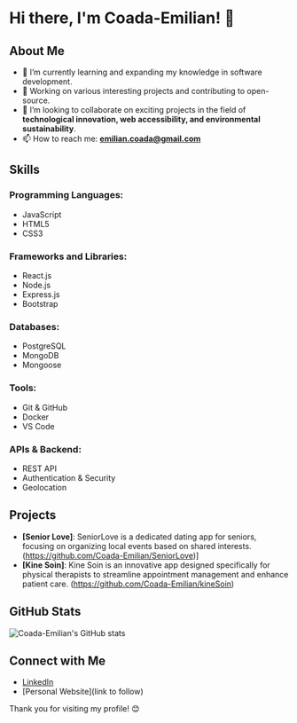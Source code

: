 # Hi there, I'm Coada-Emilian! 👋

## About Me

- 🌱 I’m currently learning and expanding my knowledge in software development.
- 💼 Working on various interesting projects and contributing to open-source.
- 👯 I’m looking to collaborate on exciting projects in the field of **technological innovation, web accessibility, and environmental sustainability**.
- 📫 How to reach me: **emilian.coada@gmail.com**

## Skills

### **Programming Languages**:
- JavaScript  
- HTML5  
- CSS3  

### **Frameworks and Libraries**:
- React.js  
- Node.js  
- Express.js  
- Bootstrap  

### **Databases**:
- PostgreSQL  
- MongoDB  
- Mongoose  

### **Tools**:
- Git & GitHub  
- Docker  
- VS Code  

### **APIs & Backend**:
- REST API  
- Authentication & Security  
- Geolocation  

## Projects

- **[Senior Love]**: SeniorLove is a dedicated dating app for seniors, focusing on organizing local events based on shared interests. (https://github.com/Coada-Emilian/SeniorLove)]
- **[Kine Soin]**: Kine Soin is an innovative app designed specifically for physical therapists to streamline appointment management and enhance patient care. (https://github.com/Coada-Emilian/kineSoin)

## GitHub Stats

![Coada-Emilian's GitHub stats](https://github-readme-stats.vercel.app/api?username=Coada-Emilian&show_icons=true&theme=radical)

## Connect with Me

- [LinkedIn](https://linkedin.com/in/emilian-coada)
- [Personal Website](link to follow)

Thank you for visiting my profile! 😊

